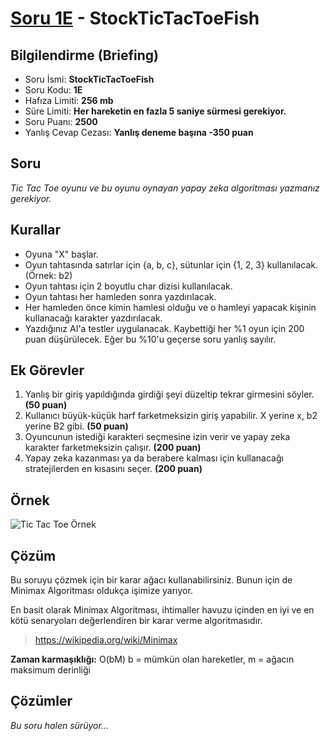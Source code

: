 # [Soru 1E](https://www.programlamasorulari.tk/e-kategorisi/1E) - StockTicTacToeFish

## Bilgilendirme (Briefing)
- Soru İsmi: **StockTicTacToeFish**
- Soru Kodu: **1E**
- Hafıza Limiti: **256 mb**
- Süre Limiti: **Her hareketin en fazla 5 saniye sürmesi gerekiyor.**
- Soru Puanı: **2500**
- Yanlış Cevap Cezası: **Yanlış deneme başına -350 puan**

## Soru 
*Tic Tac Toe oyunu ve bu oyunu oynayan yapay zeka algoritması yazmanız gerekiyor.*

## Kurallar
 * Oyuna "X" başlar.
 * Oyun tahtasında satırlar için {a, b, c}, sütunlar için {1, 2, 3} kullanılacak. (Örnek: b2)
 * Oyun tahtası için 2 boyutlu char dizisi kullanılacak.
 * Oyun tahtası her hamleden sonra yazdırılacak.
 * Her hamleden önce kimin hamlesi olduğu ve o hamleyi yapacak kişinin kullanacağı karakter yazdırılacak.
 * Yazdığınız AI'a testler uygulanacak. Kaybettiği her %1 oyun için 200 puan düşürülecek. Eğer bu %10'u geçerse soru yanlış sayılır.
 
## Ek Görevler
 1. Yanlış bir giriş yapıldığında girdiği şeyi düzeltip tekrar girmesini söyler. **(50 puan)**
 1. Kullanıcı büyük-küçük harf farketmeksizin giriş yapabilir. X yerine x, b2 yerine B2 gibi. **(50 puan)**
 1. Oyuncunun istediği karakteri seçmesine izin verir ve yapay zeka karakter farketmeksizin çalışır. **(200 puan)**
 1. Yapay zeka kazanması ya da berabere kalması için kullanacağı stratejilerden en kısasını seçer. **(200 puan)**
 
## Örnek
![Tic Tac Toe Örnek](https://lh6.googleusercontent.com/yR2HMOn9i3NzAVYA0_El7r-Oufw6UniTdtPfvdLYKsjXCgAPwe80Ek07wq0iU9AhEhddKmfQOjGS2bYjrTzlIDH5KLXDFfslV68t6eh6_rUQQ4O4dLfg=w1280)
 
## Çözüm
Bu soruyu çözmek için bir karar ağacı kullanabilirsiniz. Bunun için de Minimax Algoritması oldukça işimize yarıyor.

En basit olarak Minimax Algoritması, ihtimaller havuzu içinden en iyi ve en kötü senaryoları değerlendiren bir karar verme algoritmasıdır.  

> https://wikipedia.org/wiki/Minimax  

**Zaman karmaşıklığı:** O(bM) b = mümkün olan hareketler, m = ağacın maksimum derinliği 

## Çözümler
*Bu soru halen sürüyor...* 
